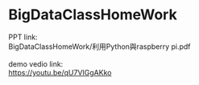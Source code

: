 # BigDataClassHomeWork

PPT link:</br>
BigDataClassHomeWork/利用Python與raspberry pi.pdf
</br></br>
demo vedio link:</br>
https://youtu.be/qU7VIGgAKko
